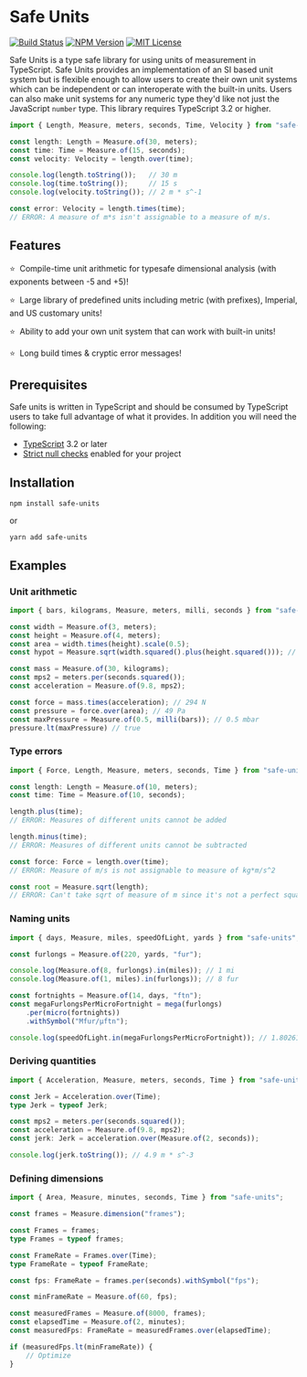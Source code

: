 # Safe Units

[![Build Status](https://travis-ci.org/jscheiny/safe-units.svg?branch=master)](https://travis-ci.org/jscheiny/safe-units) [![NPM Version](https://img.shields.io/npm/v/safe-units.svg)](https://www.npmjs.com/package/safe-units) [![MIT License](https://img.shields.io/npm/l/safe-units.svg)](https://github.com/jscheiny/safe-units/blob/master/LICENSE)

Safe Units is a type safe library for using units of measurement in TypeScript.  Safe Units provides an implementation of an SI based unit system but is flexible enough to allow users to create their own unit systems which can be independent or can interoperate with the built-in units. Users can also make unit systems for any numeric type they'd like not just the JavaScript `number` type. This library requires TypeScript 3.2 or higher.

```typescript
import { Length, Measure, meters, seconds, Time, Velocity } from "safe-units";

const length: Length = Measure.of(30, meters);
const time: Time = Measure.of(15, seconds);
const velocity: Velocity = length.over(time);

console.log(length.toString());   // 30 m
console.log(time.toString());     // 15 s
console.log(velocity.toString()); // 2 m * s^-1

const error: Velocity = length.times(time);
// ERROR: A measure of m*s isn't assignable to a measure of m/s.
```

## Features

⭐&nbsp; Compile-time unit arithmetic for typesafe dimensional analysis (with exponents between -5 and +5)!

⭐&nbsp; Large library of predefined units including metric (with prefixes), Imperial, and US customary units!

⭐&nbsp; Ability to add your own unit system that can work with built-in units!

⭐&nbsp; Long build times & cryptic error messages!

## Prerequisites

Safe units is written in TypeScript and should be consumed by TypeScript users to take full advantage of what it provides. In addition you will need the following:

- [TypeScript](http://www.typescriptlang.org/) 3.2 or later
- [Strict null checks](https://www.typescriptlang.org/docs/handbook/compiler-options.html) enabled for your project

## Installation

```
npm install safe-units
```

or 

```
yarn add safe-units
```

## Examples

### Unit arithmetic

```typescript
import { bars, kilograms, Measure, meters, milli, seconds } from "safe-units";

const width = Measure.of(3, meters);
const height = Measure.of(4, meters);
const area = width.times(height).scale(0.5);
const hypot = Measure.sqrt(width.squared().plus(height.squared())); // 5 m

const mass = Measure.of(30, kilograms);
const mps2 = meters.per(seconds.squared());
const acceleration = Measure.of(9.8, mps2);

const force = mass.times(acceleration); // 294 N
const pressure = force.over(area); // 49 Pa
const maxPressure = Measure.of(0.5, milli(bars)); // 0.5 mbar
pressure.lt(maxPressure) // true
```

### Type errors

```typescript
import { Force, Length, Measure, meters, seconds, Time } from "safe-units";

const length: Length = Measure.of(10, meters);
const time: Time = Measure.of(10, seconds);

length.plus(time);
// ERROR: Measures of different units cannot be added

length.minus(time);
// ERROR: Measures of different units cannot be subtracted

const force: Force = length.over(time);
// ERROR: Measure of m/s is not assignable to measure of kg*m/s^2

const root = Measure.sqrt(length);
// ERROR: Can't take sqrt of measure of m since it's not a perfect square
```

### Naming units

```typescript
import { days, Measure, miles, speedOfLight, yards } from "safe-units";

const furlongs = Measure.of(220, yards, "fur");

console.log(Measure.of(8, furlongs).in(miles)); // 1 mi
console.log(Measure.of(1, miles).in(furlongs)); // 8 fur

const fortnights = Measure.of(14, days, "ftn");
const megaFurlongsPerMicroFortnight = mega(furlongs)
    .per(micro(fortnights))
    .withSymbol("Mfur/µftn");

console.log(speedOfLight.in(megaFurlongsPerMicroFortnight)); // 1.8026174997852542 Mfur/µftn
```

### Deriving quantities

```typescript
import { Acceleration, Measure, meters, seconds, Time } from "safe-units";

const Jerk = Acceleration.over(Time);
type Jerk = typeof Jerk;

const mps2 = meters.per(seconds.squared());
const acceleration = Measure.of(9.8, mps2);
const jerk: Jerk = acceleration.over(Measure.of(2, seconds));

console.log(jerk.toString()); // 4.9 m * s^-3
```

### Defining dimensions

```typescript
import { Area, Measure, minutes, seconds, Time } from "safe-units";

const frames = Measure.dimension("frames");

const Frames = frames;
type Frames = typeof frames;

const FrameRate = Frames.over(Time);
type FrameRate = typeof FrameRate;

const fps: FrameRate = frames.per(seconds).withSymbol("fps");

const minFrameRate = Measure.of(60, fps);

const measuredFrames = Measure.of(8000, frames);
const elapsedTime = Measure.of(2, minutes);
const measuredFps: FrameRate = measuredFrames.over(elapsedTime);

if (measuredFps.lt(minFrameRate)) {
    // Optimize
}
```
